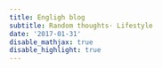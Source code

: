 ```yaml
---
title: Engligh blog
subtitle: Random thoughts· Lifestyle
date: '2017-01-31'
disable_mathjax: true
disable_highlight: true
---
```

